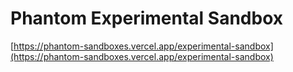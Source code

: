 # Phantom Experimental Sandbox

[https://phantom-sandboxes.vercel.app/experimental-sandbox](https://phantom-sandboxes.vercel.app/experimental-sandbox)
